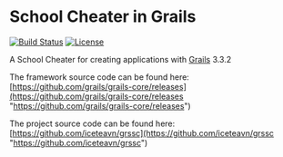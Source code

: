 # School Cheater in Grails

[![Build Status](https://img.shields.io/travis/cakephp/app/master.svg?style=flat-square)](https://travis-ci.org/cakephp/app)
[![License](https://img.shields.io/packagist/l/cakephp/app.svg?style=flat-square)](https://packagist.org/packages/cakephp/app)

A School Cheater for creating applications with [Grails](https://grails.org/ "https://grails.org/") 3.3.2

The framework source code can be found here: [https://github.com/grails/grails-core/releases](https://github.com/grails/grails-core/releases "https://github.com/grails/grails-core/releases")

The project source code can be found here: [https://github.com/iceteavn/grssc](https://github.com/iceteavn/grssc "https://github.com/iceteavn/grssc")